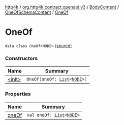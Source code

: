 [http4k](../../../../index.md) / [org.http4k.contract.openapi.v3](../../../index.md) / [BodyContent](../../index.md) / [OneOfSchemaContent](../index.md) / [OneOf](./index.md)

# OneOf

`data class OneOf<NODE>` [(source)](https://github.com/http4k/http4k/blob/master/http4k-contract/src/main/kotlin/org/http4k/contract/openapi/v3/model.kt#L74)

### Constructors

| Name | Summary |
|---|---|
| [&lt;init&gt;](-init-.md) | `OneOf(oneOf: `[`List`](https://kotlinlang.org/api/latest/jvm/stdlib/kotlin.collections/-list/index.html)`<`[`NODE`](index.md#NODE)`>)` |

### Properties

| Name | Summary |
|---|---|
| [oneOf](one-of.md) | `val oneOf: `[`List`](https://kotlinlang.org/api/latest/jvm/stdlib/kotlin.collections/-list/index.html)`<`[`NODE`](index.md#NODE)`>` |
